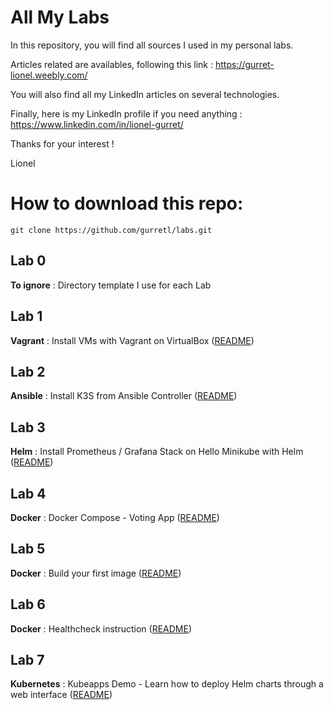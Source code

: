 # All My Labs

In this repository, you will find all sources I used in my personal labs.

Articles related are availables, following this link :
https://gurret-lionel.weebly.com/

You will also find all my LinkedIn articles on several technologies.

Finally, here is my LinkedIn profile if you need anything : https://www.linkedin.com/in/lionel-gurret/  

Thanks for your interest !

Lionel

# How to download this repo:
`git clone https://github.com/gurretl/labs.git`

## Lab 0
**To ignore** : Directory template I use for each Lab

## Lab 1
**Vagrant** : Install VMs with Vagrant on VirtualBox ([README](https://github.com/gurretl/labs/blob/main/Lab-1/README.md))  

## Lab 2
**Ansible** : Install K3S from Ansible Controller ([README](https://github.com/gurretl/labs/blob/main/Lab-2/README.md))  

## Lab 3
**Helm** : Install Prometheus / Grafana Stack on Hello Minikube with Helm ([README](https://github.com/gurretl/labs/blob/main/Lab-3/README.md))  

## Lab 4
**Docker** : Docker Compose - Voting App ([README](https://github.com/gurretl/labs/blob/main/Lab-4/README.md))  

## Lab 5
**Docker** : Build your first image ([README](https://github.com/gurretl/labs/blob/main/Lab-5/README.md))  

## Lab 6
**Docker** : Healthcheck instruction ([README](https://github.com/gurretl/labs/blob/main/Lab-6/README.md))  

## Lab 7
**Kubernetes** : Kubeapps Demo - Learn how to deploy Helm charts through a web interface ([README](https://github.com/gurretl/labs/blob/main/Lab-7/README.md))  
